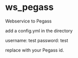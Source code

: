 # ws_pegass
Webservice to Pegass

add a config.yml in the directory

username: test
password: test


replace with your Pegass id.

